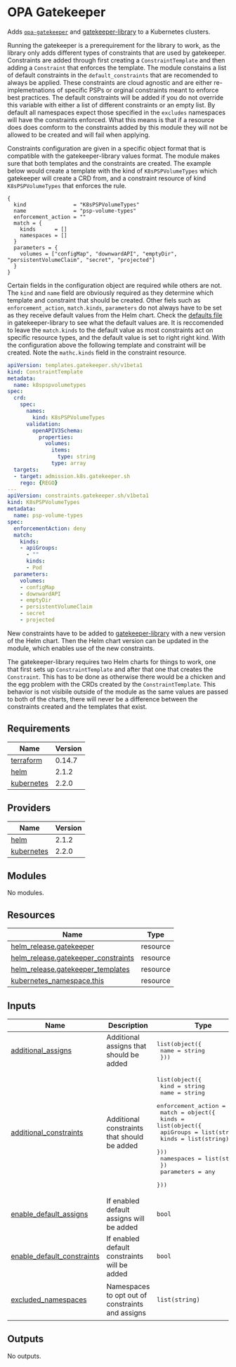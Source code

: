 # OPA Gatekeeper

Adds [`opa-gatekeeper`](https://github.com/open-policy-agent/gatekeeper) and [gatekeeper-library](https://github.com/xenitab/gatekeeper-library) to a Kubernetes clusters.

Running the gatekeeper is a prerequirement for the library to work, as the library only adds different types of constraints that are used by gatekeeper.
Constraints are added through first creating a `ConstraintTemplate` and then adding a `Constraint` that enforces the template. The module constains a list of default
constraints in the `default_constraints` that are recomended to always be applied. These constraints are cloud agnostic and are either re-implemetnations of specific PSPs
or orginal constraints meant to enforce best practices. The default constraints will be added if you do not override this variable with either a list of different
constraints or an empty list. By default all namespaces expect those specified in the `excludes` namespaces will have the constraints enforced. What this means is that
if a resource does does comform to the constraints added by this module they will not be allowed to be created and will fail when applying.

Constraints configuration are given in a specific object format that is compatible with the gatekeeper-library values format. The module makes sure that both templates
and the constraints are created. The example below would create a template with the kind of `K8sPSPVolumeTypes` which gatekeeper will create a CRD from, and a constraint
resource of kind `K8sPSPVolumeTypes` that enforces the rule.
```hcl
{
  kind               = "K8sPSPVolumeTypes"
  name               = "psp-volume-types"
  enforcement_action = ""
  match = {
    kinds      = []
    namespaces = []
  }
  parameters = {
    volumes = ["configMap", "downwardAPI", "emptyDir", "persistentVolumeClaim", "secret", "projected"]
  }
}
```

Certain fields in the configuration object are required while others are not. The `kind` and `name` field are obviously required as they determine which template and constraint
that should be created. Other fiels such as `enforcement_action`, `match.kinds`, `parameters` do not always have to be set as they receive default values from the Helm chart.
Check the [defaults file](https://github.com/XenitAB/gatekeeper-library/blob/master/charts/gatekeeper-library-constraints/generated/defaults.yaml) in gatekeeper-library to see
what the default values are. It is reccomended to leave the `match.kinds` to the default value as most constraints act on specific resource types, and the default value is
set to right right kind. With the configuration above the following template and constraint will be created. Note the `mathc.kinds` field in the constraint resource.
```yaml
apiVersion: templates.gatekeeper.sh/v1beta1
kind: ConstraintTemplate
metadata:
  name: k8spspvolumetypes
spec:
  crd:
    spec:
      names:
        kind: K8sPSPVolumeTypes
      validation:
        openAPIV3Schema:
          properties:
            volumes:
              items:
                type: string
              type: array
  targets:
  - target: admission.k8s.gatekeeper.sh
    rego: {REGO}
---
apiVersion: constraints.gatekeeper.sh/v1beta1
kind: K8sPSPVolumeTypes
metadata:
  name: psp-volume-types
spec:
  enforcementAction: deny
  match:
    kinds:
    - apiGroups:
      - ""
      kinds:
      - Pod
  parameters:
    volumes:
    - configMap
    - downwardAPI
    - emptyDir
    - persistentVolumeClaim
    - secret
    - projected
```

New constraints have to be added to [gatekeeper-library](https://github.com/xenitab/gatekeeper-library) with a new version of the Helm chart. Then the Helm chart version
can be updated in the module, which enables use of the new constraints.

The gatekeeper-library requires two Helm charts for things to work, one that first sets up `ConstraintTemplate` and after that one that creates the `Constraint`. This has
to be done as otherwise there would be a chicken and the egg problem with the CRDs created by the `ConstraintTemplate`. This behavior is not visibile outside of the module
as the same values are passed to both of the charts, there will never be a difference between the constraints created and the templates that exist.

## Requirements

| Name | Version |
|------|---------|
| <a name="requirement_terraform"></a> [terraform](#requirement\_terraform) | 0.14.7 |
| <a name="requirement_helm"></a> [helm](#requirement\_helm) | 2.1.2 |
| <a name="requirement_kubernetes"></a> [kubernetes](#requirement\_kubernetes) | 2.2.0 |

## Providers

| Name | Version |
|------|---------|
| <a name="provider_helm"></a> [helm](#provider\_helm) | 2.1.2 |
| <a name="provider_kubernetes"></a> [kubernetes](#provider\_kubernetes) | 2.2.0 |

## Modules

No modules.

## Resources

| Name | Type |
|------|------|
| [helm_release.gatekeeper](https://registry.terraform.io/providers/hashicorp/helm/2.1.2/docs/resources/release) | resource |
| [helm_release.gatekeeper_constraints](https://registry.terraform.io/providers/hashicorp/helm/2.1.2/docs/resources/release) | resource |
| [helm_release.gatekeeper_templates](https://registry.terraform.io/providers/hashicorp/helm/2.1.2/docs/resources/release) | resource |
| [kubernetes_namespace.this](https://registry.terraform.io/providers/hashicorp/kubernetes/2.2.0/docs/resources/namespace) | resource |

## Inputs

| Name | Description | Type | Default | Required |
|------|-------------|------|---------|:--------:|
| <a name="input_additional_assigns"></a> [additional\_assigns](#input\_additional\_assigns) | Additional assigns that should be added | <pre>list(object({<br>    name = string<br>  }))</pre> | `[]` | no |
| <a name="input_additional_constraints"></a> [additional\_constraints](#input\_additional\_constraints) | Additional constraints that should be added | <pre>list(object({<br>    kind               = string<br>    name               = string<br>    enforcement_action = string<br>    match = object({<br>      kinds = list(object({<br>        apiGroups = list(string)<br>        kinds     = list(string)<br>      }))<br>      namespaces = list(string)<br>    })<br>    parameters = any<br>  }))</pre> | `[]` | no |
| <a name="input_enable_default_assigns"></a> [enable\_default\_assigns](#input\_enable\_default\_assigns) | If enabled default assigns will be added | `bool` | `true` | no |
| <a name="input_enable_default_constraints"></a> [enable\_default\_constraints](#input\_enable\_default\_constraints) | If enabled default constraints will be added | `bool` | `true` | no |
| <a name="input_excluded_namespaces"></a> [excluded\_namespaces](#input\_excluded\_namespaces) | Namespaces to opt out of constraints and assigns | `list(string)` | <pre>[<br>  "kube-system",<br>  "gatekeeper-system"<br>]</pre> | no |

## Outputs

No outputs.
